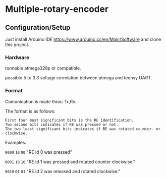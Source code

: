 # Multiple-rotary-encoder

## Configuration/Setup

Just install Arduino IDE https://www.arduino.cc/en/Main/Software and clone this project. 

### Hardware

runnable atmega328p or compatible.

possible 5 to 3.3 voltage correlation between atmega and teensy UART.

### Format

Comunication is made throu Tx,Rx. 

The format is as follows:
```
First four most significant bits is the RE identification.
Two second bits indicates if RE was pressed or not.
The two least significant bits indicates if RE was rotated counter- or clockwise.
```

Examples:

`0000` `10` `00` "RE id 0 was pressed"

`0001` `10` `10` "RE id 1 was pressed and rotated counter clockwise."

`0010` `01` `01` "RE id 2 was released and rotated clockwise."

